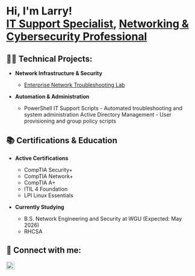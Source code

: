<h1>Hi, I'm Larry! <br/><a href="https://github.com/larrytraylor">IT Support Specialist</a>, <a href="https://www.linkedin.com/in/larrytraylor/"> Networking & Cybersecurity Professional</a></h1>

<h2>👨‍💻 Technical Projects:</h2>

- <b>Network Infrastructure & Security</b>
  - [Enterprise Network Troubleshooting Lab](https://github.com/joshmadakor1/Algorithms-Practice)

- <b>Automation & Administration</b>
  - PowerShell IT Support Scripts - Automated troubleshooting and system administration
Active Directory Management - User provisioning and group policy scripts



<h2><b>📚 Certifications & Education</b></h2>

- <b>Active Certifications</b>

  - CompTIA Security+
  - CompTIA Network+ 
  - CompTIA A+
  - ITIL 4 Foundation
  - LPI Linux Essentials

- <b>Currently Studying</b> 
  - B.S. Network Engineering and Security at WGU (Expected: May 2026)
  - RHCSA

<h2>🤝 Connect with me:</h2>

[<img align="left" alt="LarryTraylor | LinkedIn" width="22px" src="https://cdn.jsdelivr.net/npm/simple-icons@v3/icons/linkedin.svg" />][linkedin]

[linkedin]: https://linkedin.com/in/larrytraylor

<!--
**larrytraylor/larrytraylor** is a ✨ _special_ ✨ repository because its `README.md` (this file) appears on your GitHub profile.
-->
